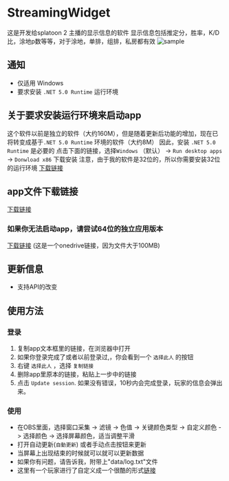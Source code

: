 # StreamingWidget
这是开发给splatoon 2 主播的显示信息的软件
显示信息包括推定分，胜率，K/D比，涂地p数等等，对于涂地，单排，组排，私房都有效
![sample](https://user-images.githubusercontent.com/6965987/97128982-1aa25b80-1781-11eb-91da-8d4135c96968.png)

## 通知
- 仅适用 Windows
- 要求安装 `.NET 5.0 Runtime` 运行环境

## 关于要求安装运行环境来启动app
这个软件以前是独立的软件（大约160M），但是随着更新后功能的增加，现在已将转变成基于`.NET 5.0 Runtime` 环境的软件（大约8M）
因此，安装 `.NET 5.0 Runtime` 是必要的
点击下面的链接，选择`Windows` （默认） -> `Run desktop apps` -> `Donwload x86` 下载安装
注意，由于我的软件是32位的，所以你需要安装32位的运行环境
[下载链接](https://dotnet.microsoft.com/download/dotnet/current/runtime)

## app文件下载链接
[下载链接](https://github.com/boomxch/StreamingWidget/raw/master/Splatoon2StreamingWidget.exe)

### 如果你无法启动app，请尝试64位的独立应用版本
[下载链接](https://1drv.ms/u/s!Am_cMZT26PpfhNUj5nX0jMnwYmvZfA?e=8wy7ab) (这是一个onedrive链接，因为文件大于100MB)

## 更新信息
- 支持API的改变

## 使用方法

### 登录
1. 复制app文本框里的链接，在浏览器中打开
2. 如果你登录完成了或者以前登录过,，你会看到一个 `选择此人` 的按钮
3. 右键 `选择此人` ，选择 `复制链接`
4. 删除app里原本的链接，粘贴上一步中的链接
5. 点击 `Update session`. 如果没有错误，10秒内会完成登录，玩家的信息会弹出来。

### 使用
- 在OBS里面，选择窗口采集 -> 滤镜 -> 色值 -> 关键颜色类型 -> 自定义颜色 -> 选择颜色 -> 选择屏幕颜色，适当调整平滑
- 打开自动更新(`自動更新`) 或者手动点击按钮来更新
- 当屏幕上出现结束的时候就可以就可以更新数据
- 如果你有问题，请告诉我，附带上"data/log.txt"文件
- 这里有一个玩家进行了自定义成一个很酷的形式[链接](https://note.com/splat/n/n04081c71ac49)
